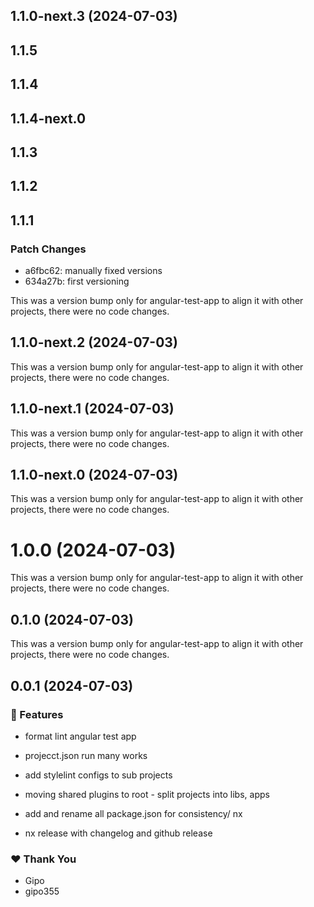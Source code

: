 ## 1.1.0-next.3 (2024-07-03)

## 1.1.5

## 1.1.4

## 1.1.4-next.0

## 1.1.3

## 1.1.2

## 1.1.1

### Patch Changes

- a6fbc62: manually fixed versions
- 634a27b: first versioning

This was a version bump only for angular-test-app to align it with other
projects, there were no code changes.

## 1.1.0-next.2 (2024-07-03)

This was a version bump only for angular-test-app to align it with other
projects, there were no code changes.

## 1.1.0-next.1 (2024-07-03)

This was a version bump only for angular-test-app to align it with other
projects, there were no code changes.

## 1.1.0-next.0 (2024-07-03)

This was a version bump only for angular-test-app to align it with other
projects, there were no code changes.

# 1.0.0 (2024-07-03)

This was a version bump only for angular-test-app to align it with other
projects, there were no code changes.

## 0.1.0 (2024-07-03)

This was a version bump only for angular-test-app to align it with other
projects, there were no code changes.

## 0.0.1 (2024-07-03)

### 🚀 Features

- format lint angular test app

- projecct.json run many works

- add stylelint configs to sub projects

- moving shared plugins to root - split projects into libs, apps

- add and rename all package.json for consistency/ nx

- nx release with changelog and github release

### ❤️ Thank You

- Gipo
- gipo355

